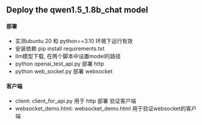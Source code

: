 ## Deploy the qwen1.5_1.8b_chat model
#### 部署
+ 实测ubuntu 20 和 python==3.10 环境下运行有效
+ 安装依赖 pip install requirements.txt
+ llm模型下载, 在两个脚本中设置model的路径
+ python openai_test_api.py 部署 http 
+ python web_socket.py 部署 websocket

#### 客户端
+ client: client_for_api.py 用于 http 部署 验证客户端
+ websocket_demo.html: websocket_demo.html 用于验证websocket的客户端

